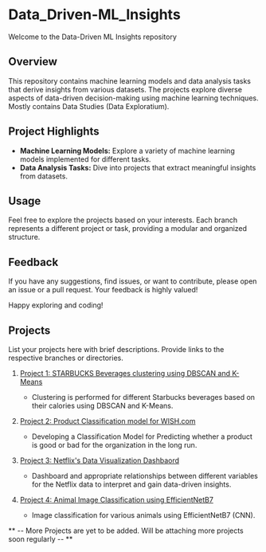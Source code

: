 # Data_Driven-ML_Insights

Welcome to the Data-Driven ML Insights repository
## Overview

This repository contains machine learning models and data analysis tasks that derive insights from various datasets. The projects explore diverse aspects of data-driven decision-making using machine learning techniques. Mostly contains Data Studies (Data Exploratium).

## Project Highlights

- **Machine Learning Models:** Explore a variety of machine learning models implemented for different tasks.
- **Data Analysis Tasks:** Dive into projects that extract meaningful insights from datasets.

## Usage

Feel free to explore the projects based on your interests. Each branch represents a different project or task, providing a modular and organized structure.

## Feedback

If you have any suggestions, find issues, or want to contribute, please open an issue or a pull request. Your feedback is highly valued!

Happy exploring and coding!
## Projects

List your projects here with brief descriptions. Provide links to the respective branches or directories.

1. [Project 1: STARBUCKS Beverages clustering using DBSCAN and K-Means](https://github.com/GaneshKotaSLU/Data_Driven-ML_Insights/blob/STARBUCKS---K-Means-and-DBSCAN-Clustering/)
   - Clustering is performed for different Starbucks beverages based on their calories using DBSCAN and K-Means.

2. [Project 2: Product Classification model for WISH.com](https://github.com/GaneshKotaSLU/Data_Driven-ML_Insights/tree/Wish_E-Commerce-Analysis)
   - Developing a Classification Model for Predicting whether a product is good or bad for the organization in the long run.

3. [Project 3: Netflix's Data Visualization Dashbaord](https://github.com/GaneshKotaSLU/Data_Driven-ML_Insights/tree/DataVisualization)
   - Dashboard and appropriate relationships between different variables for the Netflix data to interpret and gain data-driven insights.

4. [Project 4: Animal Image Classification using EfficientNetB7](https://github.com/GaneshKotaSLU/Data_Driven-ML_Insights/tree/Deep_Learning_ImageClassification)
   - Image classification for various animals using EfficientNetB7 (CNN).
     
** -- More Projects are yet to be added. Will be attaching more projects soon regularly -- **
